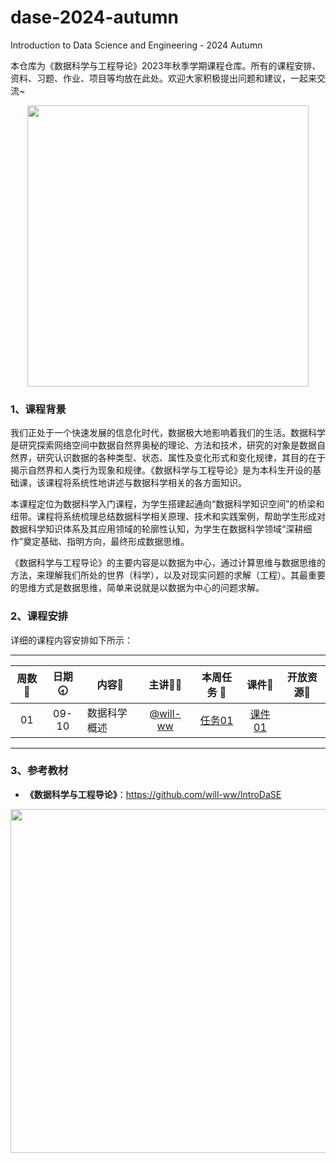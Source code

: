 # dase-2024-autumn
Introduction to Data Science and Engineering - 2024 Autumn

本仓库为《数据科学与工程导论》2023年秋季学期课程仓库。所有的课程安排、资料、习题、作业、项目等均放在此处。欢迎大家积极提出问题和建议，一起来交流~

<div align=center>
<img src="https://github.com/X-lab2017/ds-2023-autumn/assets/15010826/4d17645c-b064-4331-8565-ebd2de2cb113" width="450px">
</div>

### 1、课程背景

我们正处于一个快速发展的信息化时代，数据极大地影响着我们的生活。数据科学是研究探索网络空间中数据自然界奥秘的理论、方法和技术，研究的对象是数据自然界，研究认识数据的各种类型、状态、属性及变化形式和变化规律，其目的在于揭示自然界和人类行为现象和规律。《数据科学与工程导论》是为本科生开设的基础课，该课程将系统性地讲述与数据科学相关的各方面知识。

本课程定位为数据科学入门课程，为学生搭建起通向“数据科学知识空间”的桥梁和纽带。课程将系统梳理总结数据科学相关原理、技术和实践案例，帮助学生形成对数据科学知识体系及其应用领域的轮廓性认知，为学生在数据科学领域“深耕细作”奠定基础、指明方向，最终形成数据思维。

《数据科学与工程导论》的主要内容是以数据为中心，通过计算思维与数据思维的方法，来理解我们所处的世界（科学），以及对现实问题的求解（工程）。其最重要的思维方式是数据思维，简单来说就是以数据为中心的问题求解。

### 2、课程安排

详细的课程内容安排如下所示：

---


| 周数📆 | 日期🕣 | 内容📒 | 主讲💂‍♂️ | 本周任务 📌| 课件📘 |开放资源📂 |
| :----: | :----: | ------ | :----------------------------------------: | :-----------------------------------------------------: | :--------------------------------------------------------------------------------: | :-------------------------------------------------------------: |
|   01   | 09-10 | 数据科学概述 | [@will-ww](https://github.com/will-ww) | [任务01](https://github.com/X-lab2017/dase-2024-autumn/issues/2) |[课件01](https://github.com/X-lab2017/dase-2024-autumn/blob/main/lecture01/01%20%E7%BB%AA%E8%AE%BA%E4%B8%8E%E8%AF%BE%E7%A8%8B%E4%BB%8B%E7%BB%8D.pdf)| | [资料](https://github.com/X-lab2017/dase-2024-autumn/tree/main/recourse)


---


### 3、参考教材

- **《数据科学与工程导论》**：https://github.com/will-ww/IntroDaSE

<div align=center>
<img src="https://github.com/X-lab2017/ds-2023-autumn/assets/15010826/10aa5862-d514-493b-a119-fb40d9f17499" width="550px">
</div>

